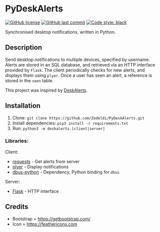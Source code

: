 # PyDeskAlerts

[![GitHub license](https://img.shields.io/github/license/Zedeldi/PyDeskAlerts?style=flat-square)](https://github.com/Zedeldi/PyDeskAlerts/blob/master/LICENSE) [![GitHub last commit](https://img.shields.io/github/last-commit/Zedeldi/PyDeskAlerts?style=flat-square)](https://github.com/Zedeldi/PyDeskAlerts/commits) [![Code style: black](https://img.shields.io/badge/code%20style-black-000000.svg?style=flat-square)](https://github.com/psf/black)

Synchronised desktop notifications, written in Python.

## Description

Send desktop notifications to multiple devices, specified by username.
Alerts are stored in an SQL database, and retrieved via an HTTP interface provided by `Flask`.
The client periodically checks for new alerts, and displays them using `plyer`.
Once a user has seen an alert, a reference is stored in the `seen` table.

This project was inspired by [DeskAlerts](https://www.alert-software.com/).

## Installation

1. Clone: `git clone https://github.com/Zedeldi/PyDeskAlerts.git`
2. Install dependencies: `pip3 install -r requirements.txt`
3. Run: `python3 -m deskalerts.[client|server]`

### Libraries:

Client:

 - [requests](https://pypi.org/project/requests/) - Get alerts from server
 - [plyer](https://pypi.org/project/plyer/) - Display notifications
 - [dbus-python](https://pypi.org/project/dbus-python/) - Dependency, Python binding for `dbus`

Server:

 - [Flask](https://pypi.org/project/Flask/) - HTTP interface

## Credits

 - Bootstrap = <https://getbootstrap.com/>
 - Icon = <https://feathericons.com>
